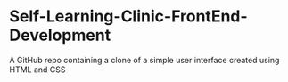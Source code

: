 # Self-Learning-Clinic-FrontEnd-Development
A GitHub repo containing a clone of a simple user interface created using HTML and CSS
